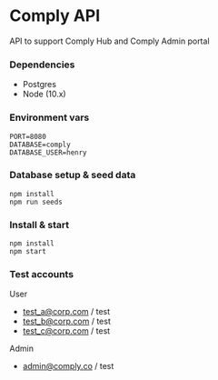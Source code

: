 # Comply API
API to support Comply Hub and Comply Admin portal

### Dependencies
- Postgres 
- Node (10.x)

### Environment vars
```
PORT=8080
DATABASE=comply
DATABASE_USER=henry
```

### Database setup & seed data
```
npm install
npm run seeds
```

### Install & start
```
npm install
npm start
```

### Test accounts

User
- test_a@corp.com / test
- test_b@corp.com / test
- test_c@corp.com / test

Admin
- admin@comply.co / test
